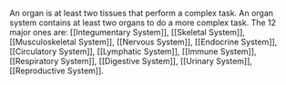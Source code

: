 An organ is at least two tissues that perform a complex task. An organ system contains at least two organs to do a more complex task. The 12 major ones are: [[Integumentary System]], [[Skeletal System]], [[Musculoskeletal System]], [[Nervous System]], [[Endocrine System]], [[Circulatory System]], [[Lymphatic System]], [[Immune System]], [[Respiratory System]], [[Digestive System]], [[Urinary System]], [[Reproductive System]].